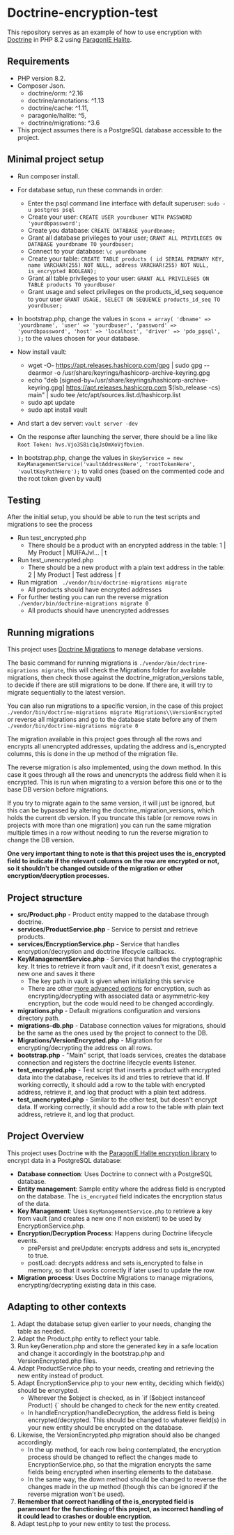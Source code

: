 # Doctrine-encryption-test 

This repository serves as an example of how to use encryption with [Doctrine](https://www.doctrine-project.org/) in PHP 8.2 using [ParagonIE Halite](https://github.com/paragonie/halite).


## Requirements

* PHP version 8.2.
* Composer Json.
    * doctrine/orm: \^2.16
    * doctrine/annotations: \^1.13
    * doctrine/cache: \^1.11, 
    * paragonie/halite: \^5, 
    * doctrine/migrations: \^3.6
* This project assumes there is a PostgreSQL database accessible to the project.



## Minimal project setup
* Run composer install.

* For database setup, run these commands in order:
    * Enter the psql command line interface with default superuser: `sudo -u postgres psql`
    * Create your user: `CREATE USER yourdbuser WITH PASSWORD 'yourdbpassword';`
    * Create you database: `CREATE DATABASE yourdbname;`
    * Grant all database privileges to your user; `GRANT ALL PRIVILEGES ON DATABASE yourdbname TO yourdbuser;`
    * Connect to your database: `\c yourdbname`
    * Create your table: `CREATE TABLE products (
    id SERIAL PRIMARY KEY,
    name VARCHAR(255) NOT NULL,
    address VARCHAR(255) NOT NULL,
    is_encrypted BOOLEAN);`
    * Grant all table privileges to your user: `GRANT ALL PRIVILEGES ON TABLE products TO yourdbuser`
    * Grant usage and select privileges on the products_id_seq sequence to your user `GRANT USAGE, SELECT ON SEQUENCE products_id_seq TO yourdbuser;`

* In bootstrap.php, change the values in `$conn = array(
    'dbname' => 'yourdbname',
    'user' => 'yourdbuser',
    'password' => 'yourdbpassword',
    'host' => 'localhost',
    'driver' => 'pdo_pgsql',
);` to the values chosen for your database.

* Now install vault:
    * wget -O- https://apt.releases.hashicorp.com/gpg | sudo gpg --dearmor -o /usr/share/keyrings/hashicorp-archive-keyring.gpg
    * echo "deb [signed-by=/usr/share/keyrings/hashicorp-archive-keyring.gpg] https://apt.releases.hashicorp.com $(lsb_release -cs) main" | sudo tee /etc/apt/sources.list.d/hashicorp.list
    * sudo apt update 
    * sudo apt install vault
* And start a dev server: `vault server -dev`
* On the response after launching the server, there should be a line like `Root Token: hvs.Vjo3S8ic1qJsOmXoVjfbvien`.
* In bootstrap.php, change the values in `$keyService = new KeyManagementService('vaultAddressHere', 'rootTokenHere', 'vaultKeyPathHere');` to valid ones (based on the commented code and the root token given by vault)



## Testing
After the initial setup, you should be able to run the test scripts and migrations to see the process
* Run test_encrypted.php
    * There should be a product with an encrypted address in the table: 1 | My Product | MUIFAJvl... | t
* Run test_unencrypted.php
    * There should be a new product with a plain text address in the table: 2 | My Product | Test address | f
* Run migration ` ./vendor/bin/doctrine-migrations migrate`
    * All products should have encrypted addresses
* For further testing you can run the reverse migration ` ./vendor/bin/doctrine-migrations migrate 0`
    * All products should have unencrypted addresses



## Running migrations
This project uses [Doctrine Migrations](https://www.doctrine-project.org/projects/doctrine-migrations/en/3.6/reference/introduction.html) to manage database versions.

The basic command for running migrations is `./vendor/bin/doctrine-migrations migrate`, this will check the Migrations folder for available migrations, then check those against the doctrine_migration_versions table, to decide if there are still migrations to be done. If there are, it will try to migrate sequentially to the latest version. 

You can also run migrations to a specific version, in the case of this project `./vendor/bin/doctrine-migrations migrate Migrations\\VersionEncrypted` or reverse all migrations and go to the database state before any of them `./vendor/bin/doctrine-migrations migrate 0`

The migration available in this project goes through all the rows and encrypts all unencrypted addresses, updating the address and is_encrypted columns, this is done in the up method of the migration file.

The reverse migration is also implemented, using the down method. In this case it goes through all the rows and unencrypts the address field when it is encrypted. This is run when migrating to a version before this one or to the base DB version before migrations.

If you try to migrate again to the same version, it will just be ignored, but this can be bypassed by altering the doctrine_migration_versions, which holds the current db version. If you truncate this table (or remove rows in projects with more than one migration) you can run the same migration multiple times in a row without needing to run the reverse migration to change the DB version.

**One very important thing to note is that this project uses the is_encrypted field to indicate if the relevant columns on the row are encrypted or not, so it shouldn't be changed outside of the migration or other encryption/decryption processes.**



## Project structure
* **src/Product.php** - Product entity mapped to the database through doctrine.
* **services/ProductService.php** - Service to persist and retrieve products.
* **services/EncryptionService.php** - Service that handles encryption/decryption and doctrine lifecycle callbacks.
* **KeyManagementService.php** - Service that handles the cryptographic key. It tries to retrieve it from vault and, if it doesn't exist, generates a new one and saves it there
    * The key path in vault is given when initializing this service
    * There are other [more advanced options](https://github.com/paragonie/halite/blob/master/doc/Basic.md) for encryption, such as encrypting/decrypting with associated data or asymmetric-key encryption, but the code would need to be changed accordingly.
* **migrations.php** - Default migrations configuration and versions directory path.
* **migrations-db.php** - Database connection values for migrations, should be the same as the ones used by the project to connect to the DB.
* **Migrations/VersionEncrypted.php** - Migration for encrypting/decrypting the address on all rows.
* **bootstrap.php** - "Main" script, that loads services, creates the database connection and registers the doctrine lifecycle events listener. 
* **test_encrypted.php** - Test script that inserts a product with encrypted data into the database, receives its id and tries to retrieve that id. If working correctly, it should add a row to the table with encrypted address, retrieve it, and log that product with a plain text address.
* **test_unencrypted.php** - Similar to the other test, but doesn't encrypt data. If working correctly, it should add a row to the table with plain text address, retrieve it, and log that product.



## Project Overview
This project uses Doctrine with the [ParagonIE Halite encryption library](https://github.com/paragonie/halite) to encrypt data in a PostgreSQL database:
* **Database connection**: Uses Doctrine to connect with a PostgreSQL database.
* **Entity management**: Sample entity where the address field is encrypted on the database. The `is_encrypted` field indicates the encryption status of the data.
* **Key Management**: Uses `KeyManagementService.php` to retrieve a key from vault (and creates a new one if non existent) to be used by EncryptionService.php.
* **Encryption/Decryption Process**: Happens during Doctrine lifecycle events.
    * prePersist and preUpdate: encrypts address and sets is_encrypted to true.
    * postLoad: decrypts address and sets is_encrypted to false in memory, so that it works correctly if later used to update the row.
* **Migration process**: Uses Doctrine Migrations to manage migrations, encrypting/decrypting existing data in this case.



## Adapting to other contexts
1. Adapt the database setup given earlier to your needs, changing the table as needed.
2. Adapt the Product.php entity to reflect your table.
3. Run keyGeneration.php and store the generated key in a safe location and change it accordingly in the bootstrap.php and VersionEncrypted.php files.
4. Adapt ProductService.php to your needs, creating and retrieving the new entity instead of product.
5. Adapt EncryptionService.php to your new entity, deciding which field(s) should be encrypted.
    * Wherever the $object is checked, as in `if ($object instanceof Product) {` should be changed to check for the new entity created.
    * In handleEncryption/handleDecryption, the address field is being encrypted/decrypted. This should be changed to whatever field(s) in your new entity should be encrypted on the database.
6. Likewise, the VersionEncrypted.php migration should also be changed accordingly.
    * In the up method, for each row being contemplated, the encryption process should be changed to reflect the changes made to EncryptionService.php, so that the migration encrypts the same fields being encrypted when inserting elements to the database.
    * In the same way, the down method should be changed to reverse the changes made in the up method (though this can be ignored if the reverse migration won't be used).
7. **Remember that correct handling of the is_encrypted field is paramount for the functioning of this project, as incorrect handling of it could lead to crashes or double encryption.**
8. Adapt test.php to your new entity to test the process.
